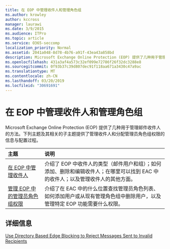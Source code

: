 ```yaml
---
title: 在 EOP 中管理收件人和管理角色组
ms.author: krowley
author: kccross
manager: laurawi
ms.date: 3/9/2015
ms.audience: ITPro
ms.topic: article
ms.service: O365-seccomp
localization_priority: Normal
ms.assetid: 2041a048-8d78-4b76-a91f-43ea43a858bd
description: Microsoft Exchange Online Protection (EOP) 提供了几种用于管理邮件收件人的方法。下列主题及其相关的子主题提供了管理收件人和分配管理员角色组权限的信息与配置过程。
ms.openlocfilehash: 431a3af4a573c32ef099e72786f26f32dc3288e8
ms.sourcegitcommit: 0f93b37c39d807dec91f118aa671a3430c47a9ac
ms.translationtype: MT
ms.contentlocale: zh-CN
ms.lasthandoff: 03/20/2019
ms.locfileid: "30691691"
---
```

# <a name="manage-recipients-and-admin-role-groups-in-eop"></a>在 EOP 中管理收件人和管理角色组

Microsoft Exchange Online Protection (EOP) 提供了几种用于管理邮件收件人的方法。下列主题及其相关的子主题提供了管理收件人和分配管理员角色组权限的信息与配置过程。
  
|**主题**|**说明**|
|:-----|:-----|
|[在 EOP 中管理收件人](manage-recipients-in-eop.md) <br/> |介绍了 EOP 中收件人的类型（邮件用户和组）；如何添加、删除和编辑收件人；在哪里可以找到 EAC 中的收件人；以及管理收件人的其他方面。  <br/> |
|[管理 EOP 中的管理员角色组权限](manage-admin-role-group-permissions-in-eop.md) <br/> |介绍了在 EAC 中的什么位置查找管理员角色列表、如何添加用户或从现有管理角色组中删除用户，以及管理特定 EOP 功能需要什么权限。  <br/> |
   
## <a name="for-more-information"></a>详细信息

[Use Directory Based Edge Blocking to Reject Messages Sent to Invalid Recipients](http://technet.microsoft.com/library/ca7b7416-92ed-40ad-abdb-695be46ea2e4.aspx)
  

